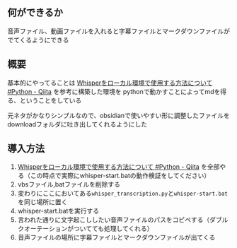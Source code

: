 ## 何ができるか
音声ファイル、動画ファイルを入れると字幕ファイルとマークダウンファイルがでてくるようにできる

## 概要
基本的にやってることは
[Whisperをローカル環境で使用する方法について #Python - Qiita](https://qiita.com/ussoewwin/items/37a464cd0baebb195275)
を参考に構築した環境を
pythonで動かすことによってmdを得る、ということをしている

元ネタがかなりシンプルなので、obsidianで使いやすい形に調整したファイルをdownloadフォルダに吐き出してくれるようにした

## 導入方法
<!-- （自分用メモ：2024-10-12-📝Whisper導入する.mdを参照する） -->

1. [Whisperをローカル環境で使用する方法について #Python - Qiita](https://qiita.com/ussoewwin/items/37a464cd0baebb195275) を全部やる（この時点で実際にwhisper-start.batの動作検証をしてください）
2. vbsファイル,batファイルを削除する
3. 変わりにここにおいてある`whisper_transcription.py`と`whisper-start.bat`を同じ場所に置く
4. whisper-start.batを実行する
5. 言われた通りに文字起こししたい音声ファイルのパスをコピペする（ダブルクオーテーションがついてても処理してくれる）
6. 音声ファイルの場所に字幕ファイルとマークダウンファイルが出てくる
